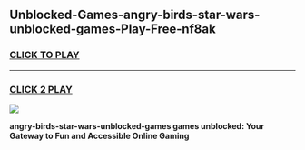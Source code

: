 
## Unblocked-Games-angry-birds-star-wars-unblocked-games-Play-Free-nf8ak
<h3>
<a href="https://premium76.site?title=angry-birds-star-wars-unblocked-games&ref=10A">CLICK TO PLAY</a></h3>
<hr>

<h3>
<a href="https://premium76.site?title=angry-birds-star-wars-unblocked-games&ref=10A">CLICK 2 PLAY</a>
  
</h3>

<a href="https://premium76.site?title=angry-birds-star-wars-unblocked-games&ref=10A"><img src="https://clearcache.store/games.png"></a>


**angry-birds-star-wars-unblocked-games games unblocked: Your Gateway to Fun and Accessible Online Gaming**
